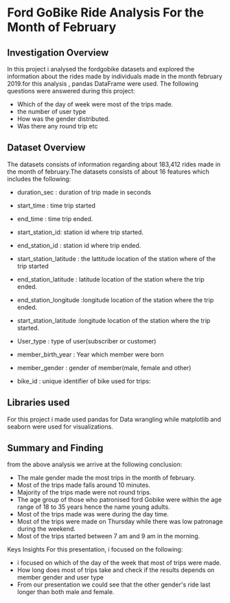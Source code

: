 #  Ford GoBike Ride Analysis For the Month of February

## Investigation Overview

In this project i analysed the fordgobike datasets and explored the information about the rides made by individuals made in the month february 2019.for this analysis , pandas DataFrame were used. The following questions were answered during this project:
* Which of the day of week were most of the trips made.
* the number of user type
* How was the gender distributed.
* Was there any round trip etc
## Dataset Overview

The datasets consists of information regarding about 183,412 rides made in the month of february.The datasets consists of about 16 features which includes the following:

* duration_sec : duration of trip made in seconds
* start_time : time trip started
* end_time : time trip ended.
* start_station_id: station id where trip started.
* end_station_id : station id where trip ended.
* start_station_latitude : the lattitude location of the station  where of the trip started
* end_station_latitude : latitude location of the station where the trip ended.
* end_station_longitude :longitude location of the station where the trip ended.
* start_station_latitude :longitude location of the station where the trip started.

* User_type : type of user(subscriber or customer)
* member_birth_year : Year which member were born
* member_gender : gender of member(male, female and other)
* bike_id : unique identifier of bike used for trips:
## Libraries used
For this project i made used pandas for Data wrangling while matplotlib and seaborn were used for visualizations.
## Summary and Finding
from the above analysis we arrive at the following conclusion:
* The male gender made the most trips in the month of february.
* Most of the trips made falls around 10 minutes.
* Majority of the trips made were not round trips.
* The age group of those who patronised ford Gobike were within the age range of 18 to 35 years hence the name young adults.
* Most of the trips made was were during the day time.
* Most of the trips were made on Thursday while there was low patronage during the weekend.
* Most of the trips started between 7 am and 9 am in the morning.


Keys Insights
For this presentation, i focused on the following:
* i focused on which of the day of the week that most of trips were made.
* How long does most of trips take and check if the results depends on member gender and user type
* From our presentation we could see that the other gender's ride last longer than both male and female.
